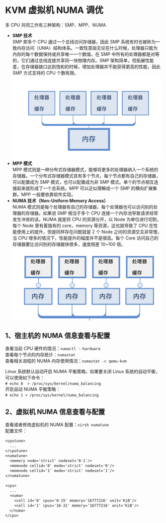 # KVM 虚拟机 NUMA 调优
多 CPU 共同工作有三种架构：SMP、MPP、NUMA  
- **SMP 技术**   
  SMP 即多个 CPU 通过一个总线访问存储器，因此 SMP 系统有时也被称为一致内存访问（UMA）结构体系。一致性意指无论在什么时候，处理器只能为内存的每个数据保持或共享唯一一个数值。在 SMP 中所有的处理器都是对等的，它们通过总线连接共享同一块物理内存。SMP 架构简单，但拓展性能差，在存储器接口达到饱和的时候，增加处理器并不能获得更高的性能，因此 SMP 方式支持的 CPU 个数有限。
![SMP架构.png](https://github.com/Leanna-Lee/MyNotes/blob/master/Virtualization/image/SMP%E6%9E%B6%E6%9E%84.png)
- **MPP 模式**   
  MPP 模式则是一种分布式存储器模式，能够将更多的处理器纳入一个系统的存储器。一个分布式存储器模式具有多个节点，每个节点都有自己的存储器，可以配置成为 SMP 模式，也可以配置成为非 SMP 模式。单个的节点相互连接起来就形成了一个总系统。MPP 可以近似理解成一个 SMP 的横向扩展集群。MPP 一般要依靠软件实现。
- **NUMA 技术（Non-Uniform Memory Access）**     
  NUMA 模式则是每个处理器有自己的存储器，每个处理器也可以访问别的处理器的存储器。如果说 SMP 相当于多个 CPU 连接一个内存池导致请求经常发生冲突的话，NUMA 就是将 CPU 的资源分开，以 Node 为单位进行切割，每个 Node 里有着独有的 core，memory 等资源，这也就导致了 CPU 在性能使用上的提升，但是同样存在问题就是 2 个 Node 之间的资源交互非常慢，当 CPU 增多的情况下，性能提升的幅度并不是很高。每个 Core 访问自己的存储器要比访问别的存储器快很多，速度相差 10~100 倍。
![NUMA架构.png](https://github.com/Leanna-Lee/MyNotes/blob/master/Virtualization/image/NUMA%E6%9E%B6%E6%9E%84.png)   
## 1、宿主机的 NUMA 信息查看与配置  
查看当前 CPU 硬件的情况：`numactl --hardware`  
查看每个节点的内存统计：`numastat`  
查看相关进程的 NUMA 内存使用情况：`numastat -c qemu-kvm`  

Linux 系统默认自动开启 NUMA 平衡策略。如果要关闭 Linux 系统的自动平衡，可以使用如下命令：  
`# echo 0  > /proc/sys/kernel/numa_balancing`    
开启自动 NUMA 平衡策略：  
`# echo 1 > /proc/sys/kernel/numa_balancing`  
## 2、虚拟机 NUMA 信息查看与配置  
查看或者修改虚拟机的 NUMA 配置：`virsh numatune`  
配置文件：  
```
<cputune>  
  ...   
</cputune>  
<numatune>  
  <memory node='strict' nodeset='0-1'/>  
  <memnode cellid='0' mode='strict' nodeset='0'/>
  <memnode cellid='1' mode='strict' nodeset='1'/>
</numatune>  

<cpu>  
  ...  
  <numa>  
    <cell id='0' cpus='0-15' memory='16777216' unit='KiB'/>  
    <cell id='1' cpus='16-31' memory='16777216' unit='KiB'/> 
  </numa>  
</cpu>
```